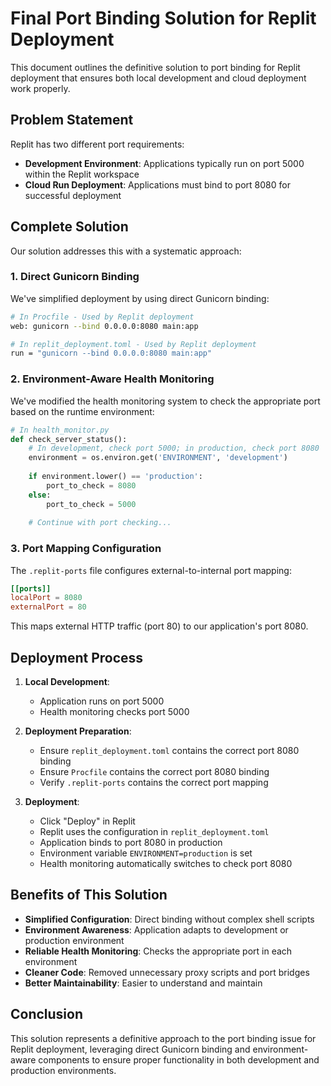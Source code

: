 # Final Port Binding Solution for Replit Deployment

This document outlines the definitive solution to port binding for Replit deployment that ensures both local development and cloud deployment work properly.

## Problem Statement

Replit has two different port requirements:
- **Development Environment**: Applications typically run on port 5000 within the Replit workspace
- **Cloud Run Deployment**: Applications must bind to port 8080 for successful deployment

## Complete Solution

Our solution addresses this with a systematic approach:

### 1. Direct Gunicorn Binding

We've simplified deployment by using direct Gunicorn binding:

```bash
# In Procfile - Used by Replit deployment
web: gunicorn --bind 0.0.0.0:8080 main:app

# In replit_deployment.toml - Used by Replit deployment
run = "gunicorn --bind 0.0.0.0:8080 main:app"
```

### 2. Environment-Aware Health Monitoring

We've modified the health monitoring system to check the appropriate port based on the runtime environment:

```python
# In health_monitor.py
def check_server_status():
    # In development, check port 5000; in production, check port 8080
    environment = os.environ.get('ENVIRONMENT', 'development')
    
    if environment.lower() == 'production':
        port_to_check = 8080
    else:
        port_to_check = 5000
    
    # Continue with port checking...
```

### 3. Port Mapping Configuration

The `.replit-ports` file configures external-to-internal port mapping:

```toml
[[ports]]
localPort = 8080
externalPort = 80
```

This maps external HTTP traffic (port 80) to our application's port 8080.

## Deployment Process

1. **Local Development**:
   - Application runs on port 5000
   - Health monitoring checks port 5000

2. **Deployment Preparation**:
   - Ensure `replit_deployment.toml` contains the correct port 8080 binding
   - Ensure `Procfile` contains the correct port 8080 binding
   - Verify `.replit-ports` contains the correct port mapping

3. **Deployment**:
   - Click "Deploy" in Replit
   - Replit uses the configuration in `replit_deployment.toml`
   - Application binds to port 8080 in production
   - Environment variable `ENVIRONMENT=production` is set
   - Health monitoring automatically switches to check port 8080

## Benefits of This Solution

- **Simplified Configuration**: Direct binding without complex shell scripts
- **Environment Awareness**: Application adapts to development or production environment
- **Reliable Health Monitoring**: Checks the appropriate port in each environment
- **Cleaner Code**: Removed unnecessary proxy scripts and port bridges
- **Better Maintainability**: Easier to understand and maintain

## Conclusion

This solution represents a definitive approach to the port binding issue for Replit deployment, leveraging direct Gunicorn binding and environment-aware components to ensure proper functionality in both development and production environments.